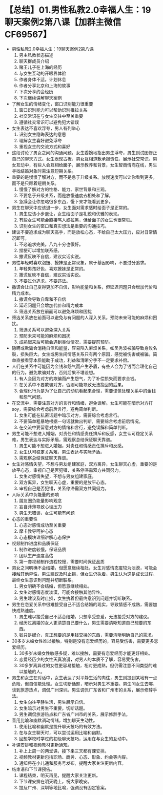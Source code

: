 # 【总结】01.男性私教2.0幸福人生：19聊天案例2第八课【加群主微信CF69567】

-   男性私教2.0幸福人生：19聊天案例2第八课
    1.  男主私教状态描述
    2.  聊天群成员介绍
    3.  赌王儿子在上海的经历
    4.  与女生互动的开眼界体验
    5.  作者身体不适，计划休息
    6.  作者分享北京和上海的故事
    7.  下次分享约会经历
    8.  下次继续讲解聊天案例
-   了解女生的情绪变化，窗口识别能力很重要
    1.  窗口识别能力可以帮助识别推拉关系
    2.  社交常识在与女生交往中至关重要
    3.  遵循社交常识可以避免犯大错误
-   女生表达不喜欢浮夸，男人有列举心
    1.  识别女生隐晦表达的意思
    2.  理解女生喜好避免浮夸
    3.  重视女生的交流方式和喜好
-   这段讨论了男女之间的沟通问题，女生委婉地指出男生浮夸，男生则试图修正自己的聊天方式。女生表现古板，男女互相道歉承担责任，展示社交常识。男女互动中，有些人会互相给面子，展示教养和背景，女生智商情商在线，男生寻找结婚对象时需注意短期关系。
-   重要的是慢慢了解对方，而不是急于升级关系。放慢速度可以让你看到更多，而不是只顾着短期关系。
    1.  慢慢了解对方的性格、能力、家世背景和三观。
    2.  不要急于升级关系，而是放慢速度去相处和了解。
    3.  急躁会让你忽略很多东西，慢下来才能看到更多。
-   男生在聊天中应该退一步，女生面对需求感时给面子是正常的。
    1.  男生应该小步退让，女生给面子是礼貌和优雅的表现。
    2.  有些女生可能会直接骂人或拉黑，但给面子的女生也很常见。
    3.  识别女生的窗口和真实想法是重要的沟通技巧。
-   建议不要追求成为聊天高手，而是放松心态，不给自己太大压力，应对日常情况即可。
    1.  不必追求完美，八九十分也很好。
    2.  捏梗可以增加联系感。
    3.  撒谎反映不自信，建议实话实说。
-   男性年轻时喜欢泡妞、撩妹是正常现象，属于基因影响，不要过分追求。
    1.  年轻男孩好色、喜欢撩妹是正常的。
    2.  撒谎反映不自信，建议实话实说。
    3.  不要过分追求，不要违法。
-   撒谎会让自己变得更加不自信，影响能量和关系，但延迟问题只会增加代价和精力成本。
    1.  撒谎会导致自卑和不自信
    2.  延迟问题只会增加代价和精力成本
    3.  筛选关系放在前面可以避免麻烦和困扰
-   筛选关系放在前面可以避免与有问题的人深入关系，预防未来可能的麻烦和困扰。
    1.  筛选关系可以避免深入关系
    2.  预防未来可能的麻烦和困扰
    3.  成熟起来后可能会遇到类似情况，需要提前预防。
-   隐瞒或欺骗会消耗自信和能量，容易陷入麻烦关系，如吴秀波被骗导致身败名裂，损失巨大。女生或男生闹情感关系只有两个原因，感觉被伤害或被骗。简单直接看穿本质能助于成功，利益和清晰分手不一定要求补偿。
-   人们在关系中可能因为金钱和怨气而产生矛盾，有些人会为了钱而合理化自己的行为，避免欺骗对方，否则后果不堪设想。
    1.  有人会因为对方的欺骗而产生怨气，为了补偿损失而要求金钱。
    2.  在关系中不要欺骗对方，否则可能导致无法挽回的后果。
    3.  合理化行为是为了让自己的动机看起来合理，需要谨慎处理关系中的金钱和怨气问题。
-   在交流中，需要注意对方的言行和情绪，避免误解。女生可能在暗示对方打soy，需要综合考虑前后言行，避免简单判断。
    1.  女生可能在私密话题中暗示对方，需要综合考虑言行。
    2.  不要简单粗暴地根据一句话就做出判断，需要综合考虑前后情况。
    3.  在交流中要留意对方的情绪和言行，避免误解和简单判断。
-   男生可能不想进入婚姻，对责任和情感责任排斥和反感，女生认可稳定关系难，男生表达与实际矛盾，需观察总结保证聊天靠谱。
    1.  男生可能不想进入婚姻，对责任和情感责任排斥和反感。
    2.  女生认可稳定关系难，男生表达与实际矛盾。
    3.  需观察总结保证聊天靠谱。
-   女生对感情失望，不想与男友组建家庭，双方离异，女生聊天心虚，重要的是放平心态，审视自己是否犯错，关系停滞需双方共同努力。
    1.  女生对感情失望，不想与男友组建家庭。
    2.  双方离异，女生聊天心虚，重要的是放平心态。
    3.  审视自己是否犯错，关系停滞需双方共同努力。
-   人际关系中负能量的影响
    1.  朋友圈负能量影响观念
    2.  妄自菲薄导致心理压力
    3.  男生无错误，女生可能有问题
-   心态的重要性
    1.  心态对感情成功至关重要
    2.  摩卡教导呵护心态
    3.  心态模块详细讲解心态保护
-   视频制作进度和品质保证
    1.  制作进度较慢，保证品质
    2.  团队生产速度高估
    3.  第一套视频制作流程较慢，需要时间保证品质
-   男女之间明确不会结婚，但愿意继续相处，女生对感情态度较为淡漠，可能会接触其他异性，男生建议及时止损，但女生仍执着，男生认为这是成长过程，最终女生意识到问题并切断联系。
    1.  男女明确不会结婚，但愿意继续相处。
    2.  女生对感情态度淡漠，可能会接触其他异性。
    3.  男生建议及时止损，女生执着但最终意识到问题并切断联系。
-   男生在恋爱关系中很难接受自己不适合结婚的现实，导致情感不成熟，需要加快成熟速度。
    1.  男生难以接受自己不适合结婚，只想享受恋爱，无法接受对方的建议。
    2.  经历过离婚的女人更清楚自己要什么，男生需要清晰知道自己想要的东西。
    3.  钱只是媒介，真正想要的是用钱交换的东西，需要清晰明确自己的需求。
-   30多岁未婚女性难以接触，特别是没有恋爱经历的，容易受伤害，需要更多恋爱经历。
    1.  30多岁未婚女性敏感多疑，难以接触，需要有恋爱经历才能更好相处。
    2.  恋爱经历少的女性天真浪漫，对男人的本质不了解，容易受伤害。
    3.  30多岁离异过的女性更容易接触，相对更成熟，但仍需注意不同类型的难以接触的人。
-   男生和女生在对话中，女生表达了对平静生活的向往，男生则提到某地有一点危险，但自信能处理。女生切断话题，暗示对男生不重要。男生问女生去哪，谈到旅游热点，调侃广州深圳。男生调侃广东省和广州市的关系，展示修辞手法。
    1.  女生向往平静生活，男生展示自信。
    2.  女生暗示对男生不重要，切断话题。
    3.  男生调侃旅游热点和广东省广州市的关系，展示修辞手法。
-   善用比喻和幽默调动情绪，增加聊天生动性。
    1.  使用比喻和幽默是提升聊天技巧的有效方法。
    2.  在与女生聊天时，可以尝试运用比喻和幽默。
    3.  回想学校时学过的初级聊天技巧，运用在与女生的互动中。
-   补课安排和视频教材更新通知。
    1.  补上上周一的两堂课，接下来三天都有课安排。
    2.  视频教材更新包括职场、商务、心态、形象、约会等内容。
    3.  通知将在小儿通和服务号发布，提醒大家关注更新内容。
-   结束语和下节课预告。
    1.  课程结束，明天再见，提醒大家关注更新。
    2.  下节课安排在明天晚上，祝大家晚安。
    3.  提及广州、深圳等地比喻，强调没有固定答案。